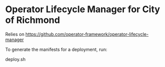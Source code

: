 # Operator Lifecycle Manager for City of Richmond

Relies on https://github.com/operator-framework/operator-lifecycle-manager

To generate the manifests for a deployment, run:

deploy.sh

